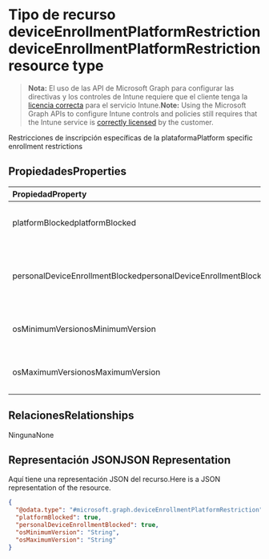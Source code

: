 # <a name="deviceenrollmentplatformrestriction-resource-type"></a><span data-ttu-id="86ec7-101">Tipo de recurso deviceEnrollmentPlatformRestriction</span><span class="sxs-lookup"><span data-stu-id="86ec7-101">deviceEnrollmentPlatformRestriction resource type</span></span>

> <span data-ttu-id="86ec7-102">**Nota:** El uso de las API de Microsoft Graph para configurar las directivas y los controles de Intune requiere que el cliente tenga la [licencia correcta](https://go.microsoft.com/fwlink/?linkid=839381) para el servicio Intune.</span><span class="sxs-lookup"><span data-stu-id="86ec7-102">**Note:** Using the Microsoft Graph APIs to configure Intune controls and policies still requires that the Intune service is [correctly licensed](https://go.microsoft.com/fwlink/?linkid=839381) by the customer.</span></span>

<span data-ttu-id="86ec7-103">Restricciones de inscripción específicas de la plataforma</span><span class="sxs-lookup"><span data-stu-id="86ec7-103">Platform specific enrollment restrictions</span></span>
## <a name="properties"></a><span data-ttu-id="86ec7-104">Propiedades</span><span class="sxs-lookup"><span data-stu-id="86ec7-104">Properties</span></span>
|<span data-ttu-id="86ec7-105">Propiedad</span><span class="sxs-lookup"><span data-stu-id="86ec7-105">Property</span></span>|<span data-ttu-id="86ec7-106">Tipo</span><span class="sxs-lookup"><span data-stu-id="86ec7-106">Type</span></span>|<span data-ttu-id="86ec7-107">Descripción</span><span class="sxs-lookup"><span data-stu-id="86ec7-107">Description</span></span>|
|:---|:---|:---|
|<span data-ttu-id="86ec7-108">platformBlocked</span><span class="sxs-lookup"><span data-stu-id="86ec7-108">platformBlocked</span></span>|<span data-ttu-id="86ec7-109">Booleano</span><span class="sxs-lookup"><span data-stu-id="86ec7-109">Boolean</span></span>|<span data-ttu-id="86ec7-110">Impedir que la plataforma se inscriba</span><span class="sxs-lookup"><span data-stu-id="86ec7-110">Block the platform from enrolling</span></span>|
|<span data-ttu-id="86ec7-111">personalDeviceEnrollmentBlocked</span><span class="sxs-lookup"><span data-stu-id="86ec7-111">personalDeviceEnrollmentBlocked</span></span>|<span data-ttu-id="86ec7-112">Booleano</span><span class="sxs-lookup"><span data-stu-id="86ec7-112">Boolean</span></span>|<span data-ttu-id="86ec7-113">Impedir que los dispositivos de propiedad personal se inscriban</span><span class="sxs-lookup"><span data-stu-id="86ec7-113">Block personally owned devices from enrolling</span></span>|
|<span data-ttu-id="86ec7-114">osMinimumVersion</span><span class="sxs-lookup"><span data-stu-id="86ec7-114">osMinimumVersion</span></span>|<span data-ttu-id="86ec7-115">cadena</span><span class="sxs-lookup"><span data-stu-id="86ec7-115">String</span></span>|<span data-ttu-id="86ec7-116">Versión de sistema operativo mínima compatible</span><span class="sxs-lookup"><span data-stu-id="86ec7-116">Min OS version supported</span></span>|
|<span data-ttu-id="86ec7-117">osMaximumVersion</span><span class="sxs-lookup"><span data-stu-id="86ec7-117">osMaximumVersion</span></span>|<span data-ttu-id="86ec7-118">cadena</span><span class="sxs-lookup"><span data-stu-id="86ec7-118">String</span></span>|<span data-ttu-id="86ec7-119">Versión de sistema operativo máxima compatible</span><span class="sxs-lookup"><span data-stu-id="86ec7-119">Max OS version supported</span></span>|

## <a name="relationships"></a><span data-ttu-id="86ec7-120">Relaciones</span><span class="sxs-lookup"><span data-stu-id="86ec7-120">Relationships</span></span>
<span data-ttu-id="86ec7-121">Ninguna</span><span class="sxs-lookup"><span data-stu-id="86ec7-121">None</span></span>
## <a name="json-representation"></a><span data-ttu-id="86ec7-122">Representación JSON</span><span class="sxs-lookup"><span data-stu-id="86ec7-122">JSON Representation</span></span>
<span data-ttu-id="86ec7-123">Aquí tiene una representación JSON del recurso.</span><span class="sxs-lookup"><span data-stu-id="86ec7-123">Here is a JSON representation of the resource.</span></span>
<!-- {
  "blockType": "resource",
  "@odata.type": "microsoft.graph.deviceEnrollmentPlatformRestriction"
}
-->
``` json
{
  "@odata.type": "#microsoft.graph.deviceEnrollmentPlatformRestriction",
  "platformBlocked": true,
  "personalDeviceEnrollmentBlocked": true,
  "osMinimumVersion": "String",
  "osMaximumVersion": "String"
}
```




